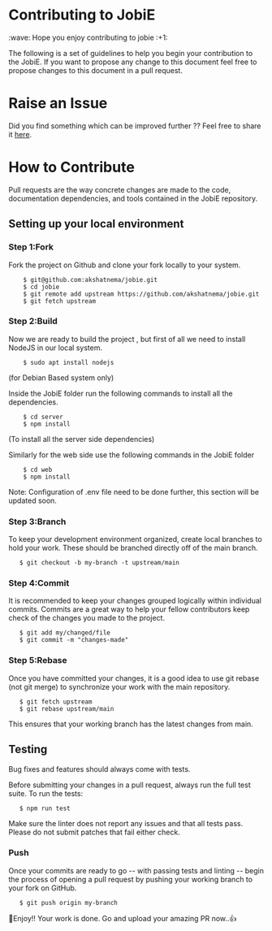 <h1>Contributing to JobiE</h1>
<p>:wave: Hope you enjoy contributing to jobie :+1:</p>
The following is a set of guidelines to help you begin your contribution to the JobiE. If you want to propose any change to this document feel free to propose changes to this document in a pull request.

<h1>Raise an Issue</h1>
<p>Did you find something which can be improved further ?? Feel free to share it <a href="https://github.com/akshatnema/jobie/issues"> here</a>.</p>

<h1>How to Contribute</h1>
<p>Pull requests are the way concrete changes are made to the code, documentation dependencies, and tools contained in the JobiE repository.</p>
<h2>Setting up your local environment</h2>
<h3>Step 1:Fork</h3>
<p>Fork the project on Github and clone your fork locally to your system.</p>

```console
    $ git@github.com:akshatnema/jobie.git
    $ cd jobie  
    $ git remote add upstream https://github.com/akshatnema/jobie.git
    $ git fetch upstream
```
<h3>Step 2:Build</h3>
<p>Now we are ready to build the project , but first of all we need to install NodeJS in our local system.<p>
    
```console
    $ sudo apt install nodejs
```
 (for Debian Based system only)
 <p>Inside the JobiE folder run the following commands to install all the dependencies.<p>
     
```console
    $ cd server
    $ npm install
``` 
(To install all the server side dependencies)
<p>Similarly for the web side use the following commands in the JobiE folder<p>
     
```console
    $ cd web
    $ npm install
```
Note: Configuration of .env file need to be done further, this section will be updated soon.
<h3>Step 3:Branch</h3>
To keep your development environment organized, create local branches to hold your work. These should be branched directly off of the main branch.

```console
   $ git checkout -b my-branch -t upstream/main
```

<h3>Step 4:Commit</h3>
<p>It is recommended to keep your changes grouped logically within individual commits. Commits are a great way to help your fellow contributors keep check of the changes you made to the project.</p>

```console
   $ git add my/changed/file
   $ git commit -m "changes-made"
```
<h3>Step 5:Rebase</h3>
<p>Once you have committed your changes, it is a good idea to use git rebase (not git merge) to synchronize your work with the main repository.</p>

```console
   $ git fetch upstream
   $ git rebase upstream/main
```
<p>This ensures that your working branch has the latest changes from main.</p>
<h2>Testing</h2>
<p>Bug fixes and features should always come with tests.</p>
<p>Before submitting your changes in a pull request, always run the full test suite. To run the tests:</p>

```console
   $ npm run test
```
<p>Make sure the linter does not report any issues and that all tests pass. Please do not submit patches that fail either check.</p>

<h3>Push</h3>
<p>Once your commits are ready to go -- with passing tests and linting -- begin the process of opening a pull request by pushing your working branch to your fork on GitHub.</p>

```console
   $ git push origin my-branch
```

:tada:Enjoy!! Your work is done. Go and upload your amazing PR now..:+1:
